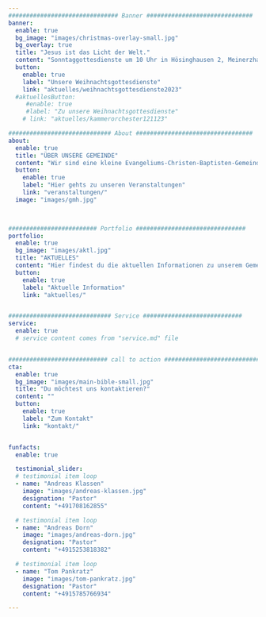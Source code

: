 ```yaml
---
############################### Banner ##############################
banner:
  enable: true
  bg_image: "images/christmas-overlay-small.jpg"
  bg_overlay: true
  title: "Jesus ist das Licht der Welt."
  content: "Sonntaggottesdienste um 10 Uhr in Hösinghausen 2, Meinerzhagen"
  button:
    enable: true
    label: "Unsere Weihnachtsgottesdienste"
    link: "aktuelles/weihnachtsgottesdienste2023"
  #aktuellesButton:
     #enable: true
     #label: "Zu unsere Weihnachtsgottesdienste"
    # link: "aktuelles/kammerorchester121123"

############################# About #################################
about:
  enable: true
  title: "ÜBER UNSERE GEMEINDE"
  content: "Wir sind eine kleine Evangeliums-Christen-Baptisten-Gemeinde im westlichen Süden Sauerlands. Die Grundlage unseres christlichen Glaubens ist die Bibel, das Wort Gottes. Jesus Christus real zu erleben, seinem Leben nachzuahmen und ihm bald leibhaftig zu begegnen ist das Ziel unserer Gemeinschaften und unsere gläubige Hoffnung. Wir glauben, dass Gott möchte, dass alle Menschen gerettet werden, was nur durch den Glauben an den Sohn Gottes Jesus Christus möglich ist. Die Bibel sagt: Der Glaube kommt aus der Predigt (Römer 10, 17). Deshalb laden wir herzlich zu unseren Gottesdiensten ein."
  button:
    enable: true
    label: "Hier gehts zu unseren Veranstaltungen"
    link: "veranstaltungen/"
  image: "images/gmh.jpg"
  


######################### Portfolio ###############################
portfolio:
  enable: true
  bg_image: "images/aktl.jpg"
  title: "AKTUELLES"
  content: "Hier findest du die aktuellen Informationen zu unserem Gemeindeleben, anstehende Gottesdienste und Veranstaltungen."
  button:
    enable: true
    label: "Aktuelle Information"
    link: "aktuelles/"


############################# Service ############################
service:
  enable: true
  # service content comes from "service.md" file


############################ call to action ###########################
cta:
  enable: true
  bg_image: "images/main-bible-small.jpg"
  title: "Du möchtest uns kontaktieren?"
  content: ""
  button:
    enable: true
    label: "Zum Kontakt"
    link: "kontakt/"


funfacts:
  enable: true

  testimonial_slider:
  # testimonial item loop
  - name: "Andreas Klassen"
    image: "images/andreas-klassen.jpg"
    designation: "Pastor"
    content: "+491708162855"

  # testimonial item loop
  - name: "Andreas Dorn"
    image: "images/andreas-dorn.jpg"
    designation: "Pastor"
    content: "+4915253818382"

  # testimonial item loop
  - name: "Tom Pankratz"
    image: "images/tom-pankratz.jpg"
    designation: "Pastor"
    content: "+4915785766934"

---
```

